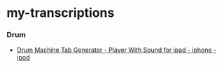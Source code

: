 my-transcriptions
=================
### Drum
- [Drum Machine Tab Generator - Player With Sound for ipad - iphone - ipod](http://www.gootar.com/drums5/drums5.php)
